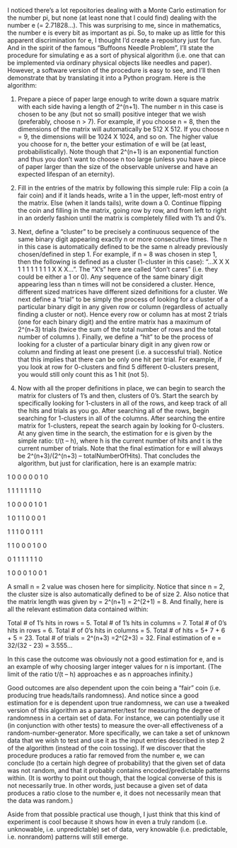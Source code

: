 I noticed there’s a lot repositories dealing with a Monte Carlo estimation for the number pi, but none (at least none that I could find) dealing with the number e (= 2.71828…). This was surprising to me, since in mathematics, the number e is every bit as important as pi. So, to make up as little for this apparent discrimination for e, I thought I’d create a repository just for fun. And in the spirit of the famous “Buffoons Needle Problem”, I’ll state the procedure for simulating e as a sort of physical algorithm (i.e. one that can be implemented via ordinary physical objects like needles and paper). However, a software version of the procedure is easy to see, and I’ll then demonstrate that by translating it into a Python program. Here is the algorithm:

1)  Prepare a piece of paper large enough to write down a square matrix with each side having a length of 2^(n+1). The number n in this case is chosen to be any (but not so small) positive integer that we wish (preferably, choose n > 7). For example, if you choose n = 8, then the dimensions of the matrix will automatically be 512 X 512. If you choose n = 9, the dimensions will be 1024 X 1024, and so on. The higher value you choose for n, the better your estimation of e will be (at least, probabilistically). Note though that 2^(n+1) is an exponential function and thus you don’t want to choose n too large (unless you have a piece of paper larger than the size of the observable universe and have an expected lifespan of an eternity).

2) Fill in the entries of the matrix by following this simple rule: Flip a coin (a fair coin) and if it lands heads, write a 1 in the upper, left-most entry of the matrix. Else (when it lands tails), write down a 0. Continue flipping the coin and filling in the matrix, going row by row, and from left to right in an orderly fashion until the matrix is completely filled with 1’s and 0’s.

3) Next, define a “cluster” to be precisely a continuous sequence of the same binary digit appearing exactly n or more consecutive times. The n in this case is automatically defined to be the same n already previously chosen/defined in step 1. For example, if n = 8 was chosen in step 1, then the following is defined as a cluster (1-cluster in this case): “…X X X 1 1 1 1 1 1 1 1 X X X…”. The “X’s” here are called “don’t cares” (i.e. they could be either a 1 or 0). Any sequence of the same binary digit appearing less than n times will not be considered a cluster. Hence, different sized matrices have different sized definitions for a cluster. We next define a “trial” to be simply the process of looking for a cluster of a particular binary digit in any given row or column (regardless of actually finding a cluster or not). Hence every row or column has at most 2 trials (one for each binary digit) and the entire matrix has a maximum of 2^(n+3) trials (twice the sum of the total number of rows and the total number of columns ). Finally, we define a “hit” to be the process of looking for a cluster of a particular binary digit in any given row or column and finding at least one present (i.e. a successful trial). Notice that this implies that there can be only one hit per trial. For example, if you look at row for 0-clusters and find 5 different 0-clusters present, you would still only count this as 1 hit (not 5). 

4) Now with all the proper definitions in place, we can begin to search the matrix for clusters of 1’s and then, clusters of 0’s. Start the search by specifically looking for 1-clusters in all of the rows, and keep track of all the hits and trials as you go. After searching all of the rows, begin searching for 1-clusters in all of the columns. After searching the entire matrix for 1-clusters, repeat the search again by looking for 0-clusters. At any given time in the search, the estimation for e is given by the simple ratio: t/(t – h), where h is the current number of hits and t is the current number of trials. Note that the final estimation for e will always be 2^(n+3)/(2^(n+3) – totalNumberOfHits). That concludes the algorithm, but just for clarification, here is an example matrix: 

1   0   0 0 0 0 1 0    

1 1 1 1 1 1 1 0    

1 0 0 0 0 1 0 1   
 
1 0 1 1 0 0 0 1    
 
1 1 1 0 0 1 1 1
 
1 1 0 0 0 1 0 0
 
0 1 1 1 1 1 1 0
 
1 0 0 0 1 0 0 1
 
A small n = 2 value was chosen here for simplicity. Notice that since n = 2, the cluster size is also automatically defined to be of size 2. Also notice that the matrix length was given by = 2^(n+1)  = 2^(2+1) = 8. And finally, here is all the relevant estimation data contained within:

Total # of 1’s hits in rows = 5.
Total # of 1’s hits in columns = 7.
Total # of 0’s hits in rows = 6.
Total # of 0’s hits in columns = 5.
Total # of hits = 5+ 7 + 6 + 5 = 23.
Total # of trials = 2^(n+3) =2^(2+3) = 32.
Final estimation of e = 32/(32 - 23) = 3.555…



In this case the outcome was obviously not a good estimation for e, and is an example of why choosing larger integer values for n is important. (The limit of the ratio t/(t – h) approaches e as n approaches infinity.)

Good outcomes are also dependent upon the coin being a “fair” coin (i.e. producing true heads/tails randomness). And notice since a good estimation for e is dependent upon true randomness, we can use a tweaked version of this algorithm as a parameter/test for measuring the degree of randomness in a certain set of data. For instance, we can potentially use it (in conjunction with other tests) to measure the over-all effectiveness of a random-number-generator. More specifically, we can take a set of unknown data that we wish to test and use it as the input entries described in step 2 of the algorithm (instead of the coin tossing). If we discover that the procedure produces a ratio far removed from the number e, we can conclude (to a certain high degree of probability) that the given set of data was not random, and that it probably contains encoded/predictable patterns within. (It is worthy to point out though, that the logical converse of this is not necessarily true. In other words, just because a given set of data produces a ratio close to the number e, it does not necessarily mean that the data was random.)

Aside from that possible practical use though, I just think that this kind of experiment is cool because it shows how in even a truly random (i.e. unknowable, i.e. unpredictable) set of data, very knowable (i.e. predictable, i.e. nonrandom) patterns will still emerge.

